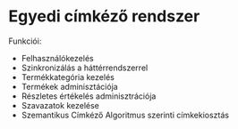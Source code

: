 # Egyedi címkéző rendszer

Funkciói:
- Felhasználókezelés
- Szinkronizálás a háttérrendszerrel
- Termékkategória kezelés
- Termékek adminisztációja
- Részletes értékelés adminisztrációja
- Szavazatok kezelése
- Szemantikus Címkéző Algoritmus szerinti címkekiosztás
